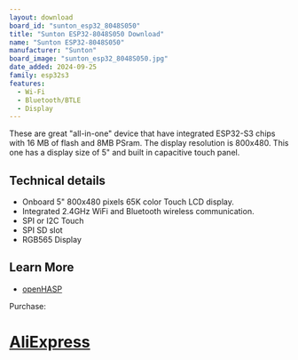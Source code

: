 ```yaml
---
layout: download
board_id: "sunton_esp32_8048S050"
title: "Sunton ESP32-8048S050 Download"
name: "Sunton ESP32-8048S050"
manufacturer: "Sunton"
board_image: "sunton_esp32_8048S050.jpg"
date_added: 2024-09-25
family: esp32s3
features:
  - Wi-Fi
  - Bluetooth/BTLE
  - Display
---
```


These are great "all-in-one" device that have integrated ESP32-S3 chips with 16 MB of flash and 8MB PSram. The display resolution is 800x480. This one has a display size of 5" and built in capacitive touch panel.

## Technical details

 - Onboard 5" 800x480 pixels 65K color Touch LCD display.
 - Integrated 2.4GHz WiFi and Bluetooth wireless communication.
 - SPI or I2C Touch
 - SPI SD slot
 - RGB565 Display

## Learn More

* [openHASP](https://www.openhasp.com/0.7.0/hardware/sunton/esp32-8048s0xx/)

Purchase:
# [AliExpress](https://www.aliexpress.us/item/3256804766379290.html)
